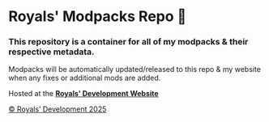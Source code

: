 # Royals' Modpacks Repo :briefcase:

### This repository is a container for all of my modpacks & their respective metadata.

Modpacks will be automatically updated/released to this repo & my website when any fixes or additional mods are added.

Hosted at the **[Royals' Development Website](https://royalsdevelopment.github.io/modpacks)**

[© Royals’ Development 2025](LICENSE.md/)


